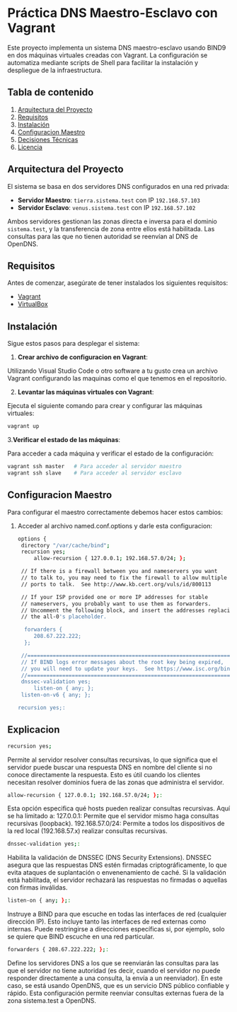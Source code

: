 # Práctica DNS Maestro-Esclavo con Vagrant

Este proyecto implementa un sistema DNS maestro-esclavo usando BIND9 en dos máquinas virtuales creadas con Vagrant. La configuración se automatiza mediante scripts de Shell para facilitar la instalación y despliegue de la infraestructura.

## Tabla de contenido

1. [Arquitectura del Proyecto](#arquitectura-del-proyecto)
2. [Requisitos](#requisitos)
3. [Instalación](#instalación)
4. [Configuracion Maestro](#configuracion-maestro)
5. [Decisiones Técnicas](#decisiones-técnicas)
6. [Licencia](#licencia)

## Arquitectura del Proyecto

El sistema se basa en dos servidores DNS configurados en una red privada:

- **Servidor Maestro**: `tierra.sistema.test` con IP `192.168.57.103`
- **Servidor Esclavo**: `venus.sistema.test` con IP `192.168.57.102`

Ambos servidores gestionan las zonas directa e inversa para el dominio `sistema.test`, y la transferencia de zona entre ellos está habilitada. Las consultas para las que no tienen autoridad se reenvían al DNS de OpenDNS.

## Requisitos

Antes de comenzar, asegúrate de tener instalados los siguientes requisitos:

- [Vagrant](https://www.vagrantup.com/downloads)
- [VirtualBox](https://www.virtualbox.org/)

## Instalación

Sigue estos pasos para desplegar el sistema:

1. **Crear archivo de configuracion en Vagrant**:

Utilizando Visual Studio Code o otro software a tu gusto crea un archivo Vagrant configurando las maquinas como el que tenemos en el repositorio.

2. **Levantar las máquinas virtuales con Vagrant**:

Ejecuta el siguiente comando para crear y configurar las máquinas virtuales:

```bash
vagrant up
```

3.**Verificar el estado de las máquinas**:

Para acceder a cada máquina y verificar el estado de la configuración:

```bash
vagrant ssh master   # Para acceder al servidor maestro
vagrant ssh slave    # Para acceder al servidor esclavo
```
## Configuracion Maestro

Para configurar el maestro correctamente debemos hacer estos cambios:

1. Acceder al archivo named.conf.options y darle esta configuracion:
   ```bash
   options {
	directory "/var/cache/bind";
	recursion yes;
        allow-recursion { 127.0.0.1; 192.168.57.0/24; };

	// If there is a firewall between you and nameservers you want
	// to talk to, you may need to fix the firewall to allow multiple
	// ports to talk.  See http://www.kb.cert.org/vuls/id/800113

	// If your ISP provided one or more IP addresses for stable 
	// nameservers, you probably want to use them as forwarders.  
	// Uncomment the following block, and insert the addresses replacing 
	// the all-0's placeholder.

	 forwarders {
	 	208.67.222.222;
	 };

	//========================================================================
	// If BIND logs error messages about the root key being expired,
	// you will need to update your keys.  See https://www.isc.org/bind-keys
	//========================================================================
	dnssec-validation yes;
        listen-on { any; };
	listen-on-v6 { any; };

   recursion yes;:
<h2>Explicacion</h2>

```bash
recursion yes;
```

Permite al servidor resolver consultas recursivas, lo que significa que el servidor puede buscar una respuesta DNS en nombre del cliente si no conoce directamente la respuesta. Esto es útil cuando los clientes necesitan resolver dominios fuera de las zonas que administra el servidor.

```bash
allow-recursion { 127.0.0.1; 192.168.57.0/24; };:
```

Esta opción especifica qué hosts pueden realizar consultas recursivas. Aquí se ha limitado a:
127.0.0.1: Permite que el servidor mismo haga consultas recursivas (loopback).
192.168.57.0/24: Permite a todos los dispositivos de la red local (192.168.57.x) realizar consultas recursivas.

``` bash
dnssec-validation yes;:
```

Habilita la validación de DNSSEC (DNS Security Extensions). DNSSEC asegura que las respuestas DNS estén firmadas criptográficamente, lo que evita ataques de suplantación o envenenamiento de caché. Si la validación está habilitada, el servidor rechazará las respuestas no firmadas o aquellas con firmas inválidas.

``` bash
listen-on { any; };:
```

Instruye a BIND para que escuche en todas las interfaces de red (cualquier dirección IP). Esto incluye tanto las interfaces de red externas como internas. Puede restringirse a direcciones específicas si, por ejemplo, solo se quiere que BIND escuche en una red particular.

``` bash
forwarders { 208.67.222.222; };:
```

Define los servidores DNS a los que se reenviarán las consultas para las que el servidor no tiene autoridad (es decir, cuando el servidor no puede responder directamente a una consulta, la envía a un reenviador). En este caso, se está usando OpenDNS, que es un servicio DNS público confiable y rápido. Esta configuración permite reenviar consultas externas fuera de la zona sistema.test a OpenDNS.

